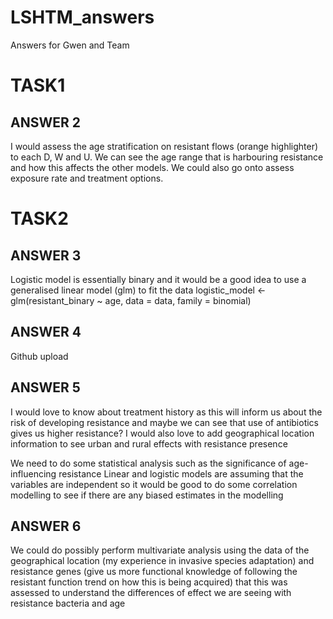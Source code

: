 # LSHTM_answers
Answers for Gwen and Team

# TASK1

## ANSWER 2

I would assess the age stratification on resistant flows (orange highlighter) to each D, W and U. We can see the age range that is harbouring resistance and how this affects the other models. We could also go onto assess exposure rate and treatment options.

# TASK2

## ANSWER 3

Logistic model is essentially binary and it would be a good idea to use a generalised linear model (glm) to fit the data
logistic_model <- glm(resistant_binary ~ age, data = data, family = binomial)

## ANSWER 4

Github upload

## ANSWER 5
I would love to know about treatment history as this will inform us about the risk of developing resistance and maybe we can see that use of antibiotics gives us higher resistance?
I would also love to add geographical location information to see urban and rural effects with resistance presence

We need to do some statistical analysis such as the significance of age-influencing resistance
Linear and logistic models are assuming that the variables are independent so it would be good to do some correlation modelling to see if there are any biased estimates in the modelling

## ANSWER 6

We could do possibly perform multivariate analysis using the data of the geographical location (my experience in invasive species adaptation) and resistance genes (give us more functional knowledge of following the resistant function trend on how this is being acquired) that this was assessed to understand the differences of effect we are seeing with resistance bacteria and age
